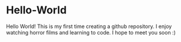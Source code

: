 # Hello-World
Hello World! This is my first time creating a github repository.
I enjoy watching horror films and learning to code.
I hope to meet you soon :)
